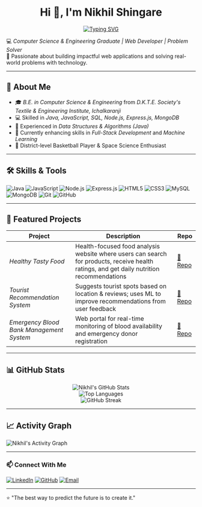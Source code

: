 <h1 align="center">Hi 👋, I'm Nikhil Shingare</h1>

<p align="center">
  <a href="https://git.io/typing-svg">
    <img src="https://readme-typing-svg.herokuapp.com?font=Fira+Code&pause=900&center=true&vCenter=true&width=900&lines=Computer+Science+%26+Engineering+Graduate;Web+Developer+%7C+Problem+Solver;Java+%7C+JavaScript+%7C+Node.js+%7C+Express.js;Always+learning+%26+building" alt="Typing SVG">
  </a>
</p>


💻 *Computer Science & Engineering Graduate | Web Developer | Problem Solver*  
🚀 Passionate about building impactful web applications and solving real-world problems with technology.

---

## 🚀 About Me
- 🎓 *B.E. in Computer Science & Engineering* from *D.K.T.E. Society's Textile & Engineering Institute, Ichalkaranji*
- 💻 Skilled in *Java, JavaScript, SQL, Node.js, Express.js, MongoDB*
- 🔬 Experienced in *Data Structures & Algorithms (Java)*
- 🌱 Currently enhancing skills in *Full-Stack Development* and *Machine Learning*
- 🏀 District-level Basketball Player & Space Science Enthusiast

---

## 🛠 Skills & Tools
![Java](https://img.shields.io/badge/Java-ED8B00?style=for-the-badge&logo=java&logoColor=white)
![JavaScript](https://img.shields.io/badge/JavaScript-F7DF1E?style=for-the-badge&logo=javascript&logoColor=black)
![Node.js](https://img.shields.io/badge/Node.js-339933?style=for-the-badge&logo=nodedotjs&logoColor=white)
![Express.js](https://img.shields.io/badge/Express.js-000000?style=for-the-badge&logo=express&logoColor=white)
![HTML5](https://img.shields.io/badge/HTML5-E34F26?style=for-the-badge&logo=html5&logoColor=white)
![CSS3](https://img.shields.io/badge/CSS3-1572B6?style=for-the-badge&logo=css3&logoColor=white)
![MySQL](https://img.shields.io/badge/MySQL-005C84?style=for-the-badge&logo=mysql&logoColor=white)
![MongoDB](https://img.shields.io/badge/MongoDB-4EA94B?style=for-the-badge&logo=mongodb&logoColor=white)
![Git](https://img.shields.io/badge/Git-F05032?style=for-the-badge&logo=git&logoColor=white)
![GitHub](https://img.shields.io/badge/GitHub-181717?style=for-the-badge&logo=github&logoColor=white)

---

## 📌 Featured Projects

| Project | Description | Repo |
|---------|-------------|------|
| *Healthy Tasty Food* | Health-focused food analysis website where users can search for products, receive health ratings, and get daily nutrition recommendations | [🔗 Repo](https://github.com/yourusername/Healthy-Tasty-Food) |
| *Tourist Recommendation System* | Suggests tourist spots based on location & reviews; uses ML to improve recommendations from user feedback | [🔗 Repo](https://github.com/yourusername/Tourist-Recommendation-System) |
| *Emergency Blood Bank Management System* | Web portal for real-time monitoring of blood availability and emergency donor registration | [🔗 Repo](https://github.com/yourusername/Emergency-Blood-Bank-Management-System) |

---

## 📊 GitHub Stats

<p align="center">
  <img src="https://github-readme-stats.vercel.app/api?username=NikhilShingare007&show_icons=true&theme=tokyonight" alt="Nikhil's GitHub Stats" />
  <br/>
  <img src="https://github-readme-stats.vercel.app/api/top-langs/?username=NikhilShingare007&layout=compact&theme=tokyonight" alt="Top Languages" />
  <br/>
  <img src="https://github-readme-streak-stats.herokuapp.com/?user=NikhilShingare007&theme=tokyonight" alt="GitHub Streak" />
</p>

---

## 📈 Activity Graph
![Nikhil's Activity Graph](https://github-readme-activity-graph.vercel.app/graph?username=NikhilShingare007&theme=react-dark&hide_border=true)

---

### 📫 Connect With Me

[![LinkedIn](https://img.shields.io/badge/-LinkedIn-blue?style=flat&logo=linkedin&logoColor=white)](https://www.linkedin.com/in/nikhilshingare07/)
[![GitHub](https://img.shields.io/badge/-GitHub-181717?style=flat&logo=github)](https://github.com/NikhilShingare007)
[![Email](https://img.shields.io/badge/-nikhilshingare7%40gmail.com-D14836?style=flat&logo=gmail&logoColor=white)](https://mail.google.com/mail/?view=cm&fs=1&to=nikhilshingare7@gmail.com)

---

⭐ "The best way to predict the future is to create it."

